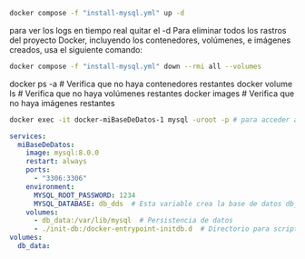 ```sh
docker compose -f "install-mysql.yml" up -d
```
para ver los logs en tiempo real quitar el -d 
Para eliminar todos los rastros del proyecto Docker, incluyendo los contenedores, volúmenes, e imágenes creados, usa el siguiente comando:
```sh 
docker compose -f "install-mysql.yml" down --rmi all --volumes
```


docker ps -a   # Verifica que no haya contenedores restantes
docker volume ls   # Verifica que no haya volúmenes restantes
docker images   # Verifica que no haya imágenes restantes

```sh
docker exec -it docker-miBaseDeDatos-1 mysql -uroot -p # para acceder a la consola
```


```yml
services:
  miBaseDeDatos:
    image: mysql:8.0.0
    restart: always
    ports:
      - "3306:3306"
    environment:
      MYSQL_ROOT_PASSWORD: 1234
      MYSQL_DATABASE: db_dds  # Esta variable crea la base de datos db_dds automáticamente
    volumes:
      - db_data:/var/lib/mysql  # Persistencia de datos
      - ./init-db:/docker-entrypoint-initdb.d  # Directorio para scripts de inicialización
volumes:
  db_data:
```
